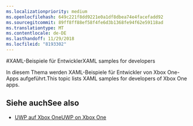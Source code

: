 ```yaml
---
ms.localizationpriority: medium
ms.openlocfilehash: 649c221f8dd9221e0a1df8dbea74e4facefadd92
ms.sourcegitcommit: 89ff8ff88ef58f4fe6d3b1368fe94f62e59118ad
ms.translationtype: MT
ms.contentlocale: de-DE
ms.lasthandoff: 11/29/2018
ms.locfileid: "8193302"
---
```

#<a name="xaml-samples-for-developers"></a><span data-ttu-id="7abec-101">XAML-Beispiele für Entwickler</span><span class="sxs-lookup"><span data-stu-id="7abec-101">XAML samples for developers</span></span>

<span data-ttu-id="7abec-102">In diesem Thema werden XAML-Beispiele für Entwickler von Xbox One-Apps aufgeführt.</span><span class="sxs-lookup"><span data-stu-id="7abec-102">This topic lists XAML samples for developers of Xbox One apps.</span></span>

## <a name="see-also"></a><span data-ttu-id="7abec-103">Siehe auch</span><span class="sxs-lookup"><span data-stu-id="7abec-103">See also</span></span>
- [<span data-ttu-id="7abec-104">UWP auf Xbox One</span><span class="sxs-lookup"><span data-stu-id="7abec-104">UWP on Xbox One</span></span>](index.md)

